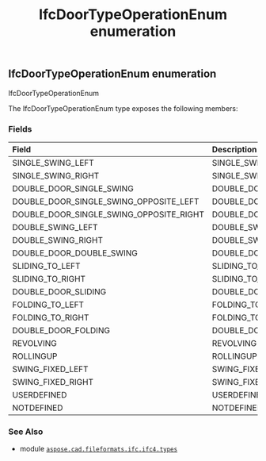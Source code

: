 ﻿---
title: IfcDoorTypeOperationEnum enumeration
second_title: Aspose.CAD for Python via .NET API References
description: 
type: docs
weight: 2570
url: /aspose.cad.fileformats.ifc.ifc4.types/ifcdoortypeoperationenum/
is_root: false
---

## IfcDoorTypeOperationEnum enumeration

IfcDoorTypeOperationEnum



The IfcDoorTypeOperationEnum type exposes the following members:

### Fields
| Field | Description |
| :- | :- |
| SINGLE_SWING_LEFT | SINGLE_SWING_LEFT |
| SINGLE_SWING_RIGHT | SINGLE_SWING_RIGHT |
| DOUBLE_DOOR_SINGLE_SWING | DOUBLE_DOOR_SINGLE_SWING |
| DOUBLE_DOOR_SINGLE_SWING_OPPOSITE_LEFT | DOUBLE_DOOR_SINGLE_SWING_OPPOSITE_LEFT |
| DOUBLE_DOOR_SINGLE_SWING_OPPOSITE_RIGHT | DOUBLE_DOOR_SINGLE_SWING_OPPOSITE_RIGHT |
| DOUBLE_SWING_LEFT | DOUBLE_SWING_LEFT |
| DOUBLE_SWING_RIGHT | DOUBLE_SWING_RIGHT |
| DOUBLE_DOOR_DOUBLE_SWING | DOUBLE_DOOR_DOUBLE_SWING |
| SLIDING_TO_LEFT | SLIDING_TO_LEFT |
| SLIDING_TO_RIGHT | SLIDING_TO_RIGHT |
| DOUBLE_DOOR_SLIDING | DOUBLE_DOOR_SLIDING |
| FOLDING_TO_LEFT | FOLDING_TO_LEFT |
| FOLDING_TO_RIGHT | FOLDING_TO_RIGHT |
| DOUBLE_DOOR_FOLDING | DOUBLE_DOOR_FOLDING |
| REVOLVING | REVOLVING |
| ROLLINGUP | ROLLINGUP |
| SWING_FIXED_LEFT | SWING_FIXED_LEFT |
| SWING_FIXED_RIGHT | SWING_FIXED_RIGHT |
| USERDEFINED | USERDEFINED |
| NOTDEFINED | NOTDEFINED |



### See Also
* module [`aspose.cad.fileformats.ifc.ifc4.types`](..)
